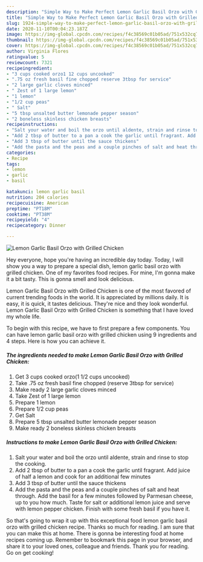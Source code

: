 ```yaml
---
description: "Simple Way to Make Perfect Lemon Garlic Basil Orzo with Grilled Chicken"
title: "Simple Way to Make Perfect Lemon Garlic Basil Orzo with Grilled Chicken"
slug: 1924-simple-way-to-make-perfect-lemon-garlic-basil-orzo-with-grilled-chicken
date: 2020-11-10T00:04:23.187Z
image: https://img-global.cpcdn.com/recipes/f4c38569c01b05ad/751x532cq70/lemon-garlic-basil-orzo-with-grilled-chicken-recipe-main-photo.jpg
thumbnail: https://img-global.cpcdn.com/recipes/f4c38569c01b05ad/751x532cq70/lemon-garlic-basil-orzo-with-grilled-chicken-recipe-main-photo.jpg
cover: https://img-global.cpcdn.com/recipes/f4c38569c01b05ad/751x532cq70/lemon-garlic-basil-orzo-with-grilled-chicken-recipe-main-photo.jpg
author: Virginia Flores
ratingvalue: 5
reviewcount: 7321
recipeingredient:
- "3 cups cooked orzo1 12 cups uncooked"
- ".75 oz fresh basil fine chopped reserve 3tbsp for service"
- "2 large garlic cloves minced"
- " Zest of 1 large lemon"
- "1 lemon"
- "1/2 cup peas"
- " Salt"
- "5 tbsp unsalted butter lemonade pepper season"
- "2 boneless skinless chicken breasts"
recipeinstructions:
- "Salt your water and boil the orzo until aldente, strain and rinse to stop the cooking."
- "Add 2 tbsp of butter to a pan a cook the garlic until fragrant. Add juice of half a lemon and cook for an additional few minutes"
- "Add 3 tbsp of butter until the sauce thickens"
- "Add the pasta and the peas and a couple pinches of salt and heat through. Add the basil for a few minutes followed by Parmesan cheese, up to you how much. Taste for salt or additional lemon juice and serve with lemon pepper chicken. Finish with some fresh basil if you have it."
categories:
- Recipe
tags:
- lemon
- garlic
- basil

katakunci: lemon garlic basil 
nutrition: 204 calories
recipecuisine: American
preptime: "PT18M"
cooktime: "PT38M"
recipeyield: "4"
recipecategory: Dinner

---
```



![Lemon Garlic Basil Orzo with Grilled Chicken](https://img-global.cpcdn.com/recipes/f4c38569c01b05ad/751x532cq70/lemon-garlic-basil-orzo-with-grilled-chicken-recipe-main-photo.jpg)

Hey everyone, hope you're having an incredible day today. Today, I will show you a way to prepare a special dish, lemon garlic basil orzo with grilled chicken. One of my favorites food recipes. For mine, I'm gonna make it a bit tasty. This is gonna smell and look delicious.

Lemon Garlic Basil Orzo with Grilled Chicken is one of the most favored of current trending foods in the world. It is appreciated by millions daily. It is easy, it is quick, it tastes delicious. They're nice and they look wonderful. Lemon Garlic Basil Orzo with Grilled Chicken is something that I have loved my whole life.




To begin with this recipe, we have to first prepare a few components. You can have lemon garlic basil orzo with grilled chicken using 9 ingredients and 4 steps. Here is how you can achieve it.

<!--inarticleads1-->

##### The ingredients needed to make Lemon Garlic Basil Orzo with Grilled Chicken:

1. Get 3 cups cooked orzo(1 1/2 cups uncooked)
1. Take .75 oz fresh basil fine chopped (reserve 3tbsp for service)
1. Make ready 2 large garlic cloves minced
1. Take  Zest of 1 large lemon
1. Prepare 1 lemon
1. Prepare 1/2 cup peas
1. Get  Salt
1. Prepare 5 tbsp unsalted butter lemonade pepper season
1. Make ready 2 boneless skinless chicken breasts




<!--inarticleads2-->

##### Instructions to make Lemon Garlic Basil Orzo with Grilled Chicken:

1. Salt your water and boil the orzo until aldente, strain and rinse to stop the cooking.
1. Add 2 tbsp of butter to a pan a cook the garlic until fragrant. Add juice of half a lemon and cook for an additional few minutes
1. Add 3 tbsp of butter until the sauce thickens
1. Add the pasta and the peas and a couple pinches of salt and heat through. Add the basil for a few minutes followed by Parmesan cheese, up to you how much. Taste for salt or additional lemon juice and serve with lemon pepper chicken. Finish with some fresh basil if you have it.




So that's going to wrap it up with this exceptional food lemon garlic basil orzo with grilled chicken recipe. Thanks so much for reading. I am sure that you can make this at home. There is gonna be interesting food at home recipes coming up. Remember to bookmark this page in your browser, and share it to your loved ones, colleague and friends. Thank you for reading. Go on get cooking!
